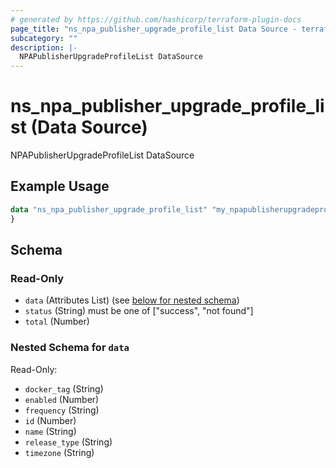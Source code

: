 ```yaml
---
# generated by https://github.com/hashicorp/terraform-plugin-docs
page_title: "ns_npa_publisher_upgrade_profile_list Data Source - terraform-provider-ns"
subcategory: ""
description: |-
  NPAPublisherUpgradeProfileList DataSource
---
```


# ns_npa_publisher_upgrade_profile_list (Data Source)

NPAPublisherUpgradeProfileList DataSource

## Example Usage

```terraform
data "ns_npa_publisher_upgrade_profile_list" "my_npapublisherupgradeprofilelist" {
}
```

<!-- schema generated by tfplugindocs -->
## Schema

### Read-Only

- `data` (Attributes List) (see [below for nested schema](#nestedatt--data))
- `status` (String) must be one of ["success", "not found"]
- `total` (Number)

<a id="nestedatt--data"></a>
### Nested Schema for `data`

Read-Only:

- `docker_tag` (String)
- `enabled` (Number)
- `frequency` (String)
- `id` (Number)
- `name` (String)
- `release_type` (String)
- `timezone` (String)


